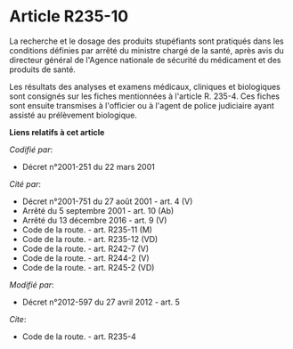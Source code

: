 # Article R235-10

La recherche et le dosage des produits stupéfiants sont pratiqués dans les conditions définies par arrêté du ministre chargé
de la santé, après avis du directeur général de l'Agence nationale de sécurité du médicament et des produits de santé. 

Les résultats des analyses et examens médicaux, cliniques et biologiques sont consignés sur les fiches mentionnées à
l'article R. 235-4. Ces fiches sont ensuite transmises à l'officier ou à l'agent de police judiciaire ayant assisté au
prélèvement biologique.

**Liens relatifs à cet article**

_Codifié par_:

  - Décret n°2001-251 du 22 mars 2001

_Cité par_:

  - Décret n°2001-751 du 27 août 2001 - art. 4 (V)
  - Arrêté du 5 septembre 2001 - art. 10 (Ab)
  - Arrêté du 13 décembre 2016 - art. 9 (V)
  - Code de la route. - art. R235-11 (M)
  - Code de la route. - art. R235-12 (VD)
  - Code de la route. - art. R242-7 (V)
  - Code de la route. - art. R244-2 (V)
  - Code de la route. - art. R245-2 (VD)

_Modifié par_:

  - Décret n°2012-597 du 27 avril 2012 - art. 5

_Cite_:

  - Code de la route. - art. R235-4
